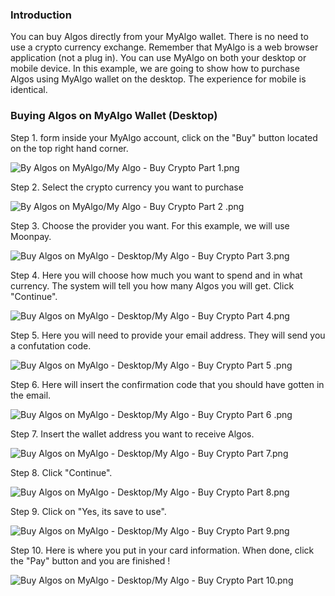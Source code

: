 ### Introduction

You can buy Algos directly from your MyAlgo wallet. There is no need to use a crypto currency exchange. Remember that MyAlgo is a web browser application (not a plug in). You can use MyAlgo on both your desktop or mobile device. In this example, we are going to show how to purchase Algos using MyAlgo wallet on the desktop. The experience for mobile is identical.

### Buying Algos on MyAlgo Wallet (Desktop)

Step 1. form inside your MyAlgo account, click on the "Buy" button located on the top right hand corner.

![By Algos on MyAlgo/My Algo - Buy Crypto Part 1.png](https://niftgen-algorand.github.io/docs/images/By%20Algos%20on%20MyAlgo/My%20Algo%20-%20Buy%20Crypto%20Part%201.png)

Step 2. Select the crypto currency you want to purchase

![By Algos on MyAlgo/My Algo - Buy Crypto Part 2 .png](https://niftgen-algorand.github.io/docs/images/By%20Algos%20on%20MyAlgo/My%20Algo%20-%20Buy%20Crypto%20Part%202%20.png)

Step 3. Choose the provider you want. For this example, we will use Moonpay.

![Buy Algos on MyAlgo - Desktop/My Algo - Buy Crypto Part 3.png](https://niftgen-algorand.github.io/docs/images/Buy%20Algos%20on%20MyAlgo%20-%20Desktop/My%20Algo%20-%20Buy%20Crypto%20Part%203.png)

Step 4. Here you will choose how much you want to spend and in what currency. The system will tell you how many Algos you will get. Click "Continue".

![Buy Algos on MyAlgo - Desktop/My Algo - Buy Crypto Part 4.png](https://niftgen-algorand.github.io/docs/images/Buy%20Algos%20on%20MyAlgo%20-%20Desktop/My%20Algo%20-%20Buy%20Crypto%20Part%204.png)

Step 5. Here you will need to provide your email address. They will send you a confutation code.

![Buy Algos on MyAlgo - Desktop/My Algo - Buy Crypto Part 5 .png](https://niftgen-algorand.github.io/docs/images/Buy%20Algos%20on%20MyAlgo%20-%20Desktop/My%20Algo%20-%20Buy%20Crypto%20Part%205%20.png)

Step 6. Here will insert the confirmation code that you should have gotten in the email.

![Buy Algos on MyAlgo - Desktop/My Algo - Buy Crypto Part 6 .png](https://niftgen-algorand.github.io/docs/images/Buy%20Algos%20on%20MyAlgo%20-%20Desktop/My%20Algo%20-%20Buy%20Crypto%20Part%206%20.png)

Step 7. Insert the wallet address you want to receive Algos.

![Buy Algos on MyAlgo - Desktop/My Algo - Buy Crypto Part 7.png](https://niftgen-algorand.github.io/docs/images/Buy%20Algos%20on%20MyAlgo%20-%20Desktop/My%20Algo%20-%20Buy%20Crypto%20Part%207.png)

Step 8. Click "Continue".

![Buy Algos on MyAlgo - Desktop/My Algo - Buy Crypto Part 8.png](https://niftgen-algorand.github.io/docs/images/Buy%20Algos%20on%20MyAlgo%20-%20Desktop/My%20Algo%20-%20Buy%20Crypto%20Part%208.png)

Step 9. Click on "Yes, its save to use".

![Buy Algos on MyAlgo - Desktop/My Algo - Buy Crypto Part 9.png](https://niftgen-algorand.github.io/docs/images/Buy%20Algos%20on%20MyAlgo%20-%20Desktop/My%20Algo%20-%20Buy%20Crypto%20Part%209.png)

Step 10. Here is where you put in your card information. When done, click the "Pay" button and you are finished !

![Buy Algos on MyAlgo - Desktop/My Algo - Buy Crypto Part 10.png](https://niftgen-algorand.github.io/docs/images/Buy%20Algos%20on%20MyAlgo%20-%20Desktop/My%20Algo%20-%20Buy%20Crypto%20Part%2010.png)
